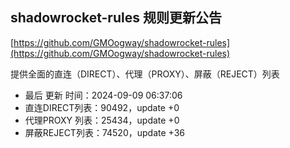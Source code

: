 ## shadowrocket-rules 规则更新公告

[https://github.com/GMOogway/shadowrocket-rules](https://github.com/GMOogway/shadowrocket-rules)

提供全面的直连（DIRECT）、代理（PROXY）、屏蔽（REJECT）列表
- 最后 更新 时间：2024-09-09 06:37:06
- 直连DIRECT列表：90492，update +0
- 代理PROXY 列表：25434，update +0
- 屏蔽REJECT列表：74520，update +36